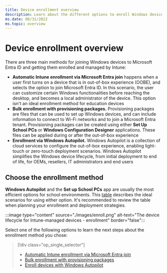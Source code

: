 ```yaml
---
title: Device enrollment overview
description: Learn about the different options to enroll Windows devices in Microsoft Intune
ms.date: 08/31/2022
ms.topic: overview
---
```


# Device enrollment overview

There are three main methods for joining Windows devices to Microsoft Entra ID and getting them enrolled and managed by Intune:

- **Automatic Intune enrollment via Microsoft Entra join** happens when a user first turns on a device that is in out-of-box experience (OOBE), and selects the option to join Microsoft Entra ID. In this scenario, the user can customize certain Windows functionalities before reaching the desktop, and becomes a local administrator of the device. This option isn't an ideal enrollment method for education devices
- **Bulk enrollment with provisioning packages.** Provisioning packages are files that can be used to set up Windows devices, and can include information to connect to Wi-Fi networks and to join a Microsoft Entra tenant. Provisioning packages can be created using either **Set Up School PCs** or **Windows Configuration Designer** applications. These files can be applied during or after the out-of-box experience
- **Enrollment via Windows Autopilot.** Windows Autopilot is a collection of cloud services to configure the out-of-box experience, enabling light-touch or zero-touch deployment scenarios. Windows Autopilot simplifies the Windows device lifecycle, from initial deployment to end of life, for OEMs, resellers, IT administrators and end users

## Choose the enrollment method

**Windows Autopilot** and the **Set up School PCs** app are usually the most efficient options for school environments.
This [table][INT-1] describes the ideal scenarios for using either option. It's recommended to review the table when planning your enrollment and deployment strategies.

:::image type="content" source="./images/enroll.png" alt-text="The device lifecycle for Intune-managed devices - enrollment" border="false":::

Select one of the following options to learn the next steps about the enrollment method you chose:
> [!div class="op_single_selector"]
> - [Automatic Intune enrollment via Microsoft Entra join](enroll-aadj.md)
> - [Bulk enrollment with provisioning packages](enroll-package.md)
> - [Enroll devices with Windows Autopilot ](enroll-autopilot.md)

<!-- Reference links in article -->

[INT-1]: /intune-education/add-devices-windows#when-to-use-set-up-school-pcs-vs-windows-autopilot
